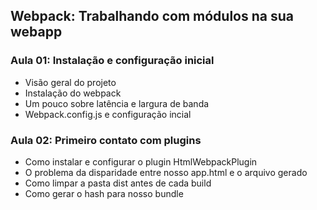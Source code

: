 ## Webpack: Trabalhando com módulos na sua webapp

### Aula 01: Instalação e configuração inicial

- Visão geral do projeto
- Instalação do webpack
- Um pouco sobre latência e largura de banda
- Webpack.config.js e configuração incial

### Aula 02: Primeiro contato com plugins

- Como instalar e configurar o plugin HtmlWebpackPlugin
- O problema da disparidade entre nosso app.html e o arquivo gerado
- Como limpar a pasta dist antes de cada build
- Como gerar o hash para nosso bundle